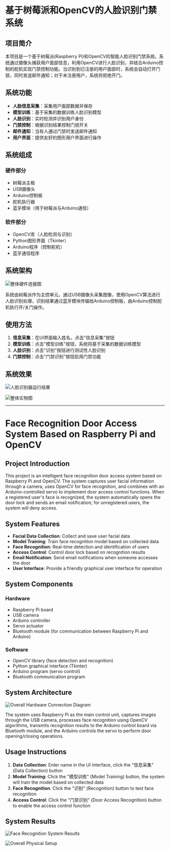 # 基于树莓派和OpenCV的人脸识别门禁系统

## 项目简介

本项目是一个基于树莓派(Raspberry Pi)和OpenCV的智能人脸识别门禁系统。系统通过摄像头捕获用户面部信息，利用OpenCV进行人脸识别，并结合Arduino控制的舵机实现门禁控制功能。当识别到已注册的用户面部时，系统会自动打开门锁，同时发送邮件通知；对于未注册用户，系统将拒绝开门。

## 系统功能

- **人脸信息采集**：采集用户面部数据并保存
- **模型训练**：基于采集的数据训练人脸识别模型
- **人脸识别**：实时检测并识别用户身份
- **门禁控制**：根据识别结果控制门锁开关
- **邮件通知**：当有人通过门禁时发送邮件通知
- **用户界面**：提供友好的图形用户界面进行操作

## 系统组成

### 硬件部分

- 树莓派主板
- USB摄像头
- Arduino控制板
- 舵机执行器
- 蓝牙模块（用于树莓派与Arduino通信）

### 软件部分

- OpenCV库（人脸检测与识别）
- Python图形界面（Tkinter）
- Arduino程序（控制舵机）
- 蓝牙通信程序

## 系统架构

![整体硬件连接图](images/整体硬件连接图.jpg)

系统由树莓派作为主控单元，通过USB摄像头采集图像，使用OpenCV算法进行人脸识别处理，识别结果通过蓝牙模块传输给Arduino控制板，由Arduino控制舵机执行开/关门操作。

## 使用方法

1. **信息采集**：在UI界面输入姓名，点击"信息采集"按钮
2. **模型训练**：点击"模型训练"按钮，系统将基于采集的数据训练模型
3. **人脸识别**：点击"识别"按钮进行测试性人脸识别
4. **门禁控制**：点击"门禁识别"按钮启用门禁功能

## 系统效果

![人脸识别器运行结果](images/人脸识别器运行结果.jpg)

![整体实物图](images/整体实物图.jpg)

---

# Face Recognition Door Access System Based on Raspberry Pi and OpenCV

## Project Introduction

This project is an intelligent face recognition door access system based on Raspberry Pi and OpenCV. The system captures user facial information through a camera, uses OpenCV for face recognition, and combines with an Arduino-controlled servo to implement door access control functions. When a registered user's face is recognized, the system automatically opens the door lock and sends an email notification; for unregistered users, the system will deny access.

## System Features

- **Facial Data Collection**: Collect and save user facial data
- **Model Training**: Train face recognition model based on collected data
- **Face Recognition**: Real-time detection and identification of users
- **Access Control**: Control door lock based on recognition results
- **Email Notification**: Send email notifications when someone accesses the door
- **User Interface**: Provide a friendly graphical user interface for operation

## System Components

### Hardware

- Raspberry Pi board
- USB camera
- Arduino controller
- Servo actuator
- Bluetooth module (for communication between Raspberry Pi and Arduino)

### Software

- OpenCV library (face detection and recognition)
- Python graphical interface (Tkinter)
- Arduino program (servo control)
- Bluetooth communication program

## System Architecture

![Overall Hardware Connection Diagram](images/整体硬件连接图.jpg)

The system uses Raspberry Pi as the main control unit, captures images through the USB camera, processes face recognition using OpenCV algorithms, transmits recognition results to the Arduino control board via Bluetooth module, and the Arduino controls the servo to perform door opening/closing operations.

## Usage Instructions

1. **Data Collection**: Enter name in the UI interface, click the "信息采集" (Data Collection) button
2. **Model Training**: Click the "模型训练" (Model Training) button, the system will train the model based on collected data
3. **Face Recognition**: Click the "识别" (Recognition) button to test face recognition
4. **Access Control**: Click the "门禁识别" (Door Access Recognition) button to enable the access control function

## System Results

![Face Recognition System Results](images/人脸识别器运行结果.jpg)

![Overall Physical Setup](images/整体实物图.jpg) 